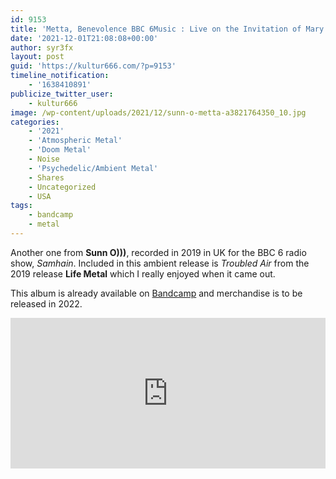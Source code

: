 ```yaml
---
id: 9153
title: 'Metta, Benevolence BBC 6Music : Live on the Invitation of Mary Anne Hobbs &#8211; Sunn O)))'
date: '2021-12-01T21:08:08+00:00'
author: syr3fx
layout: post
guid: 'https://kultur666.com/?p=9153'
timeline_notification:
    - '1638410891'
publicize_twitter_user:
    - kultur666
image: /wp-content/uploads/2021/12/sunn-o-metta-a3821764350_10.jpg
categories:
    - '2021'
    - 'Atmospheric Metal'
    - 'Doom Metal'
    - Noise
    - 'Psychedelic/Ambient Metal'
    - Shares
    - Uncategorized
    - USA
tags:
    - bandcamp
    - metal
---
```


Another one from **Sunn O)))**, recorded in 2019 in UK for the BBC 6 radio show, *Samhain*. Included in this ambient release is *Troubled Air* from the 2019 release **Life Metal** which I really enjoyed when it came out.

This album is already available on [Bandcamp](https://sunn.bandcamp.com/album/metta-benevolence-bbc-6music-live-on-the-invitation-of-mary-anne-hobbs) and merchandise is to be released in 2022.

<iframe style="border: 0; width: 100%; height: 241px;" src="https://bandcamp.com/EmbeddedPlayer/album=1059145617/size=large/bgcol=333333/linkcol=e99708/tracklist=false/transparent=true/" seamless></iframe>